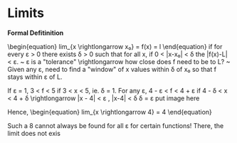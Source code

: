 # Limits
**Formal Defitinition**

\begin{equation}
lim_{x \rightlongarrow x₀} = f(x) = l
\end{equation}
if for every ε > 0 there exists δ > 0 such that for all x, if 0 < |x-x₀| < δ the |f(x)-L| < ε.
~ ε is a "tolerance" \rightlongarrow how close does f need to be to L?
~ Given any ε, need to find a "window" of x values within δ of x₀ so that f stays within ε of L.

If ε = 1, 3 < f < 5 if 3 < x < 5, ie. δ = 1.
    For any ε, 4 - ε < f < 4 + ε if 
            4 - δ < x < 4 + δ
        \rightlongarrow |x - 4| < ε , |x-4| < δ 
            δ = ε
put image here

Hence, 
\begin{equation}
lim_{x \rightlongarrow 4} = 4
\end{equation}

Such a 8 cannot always be found for all ε for certain functions! There, the limit does not exis
